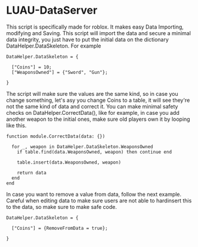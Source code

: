 # LUAU-DataServer
This script is specifically made for roblox. It makes easy Data Importing, modifying and Saving. This script will import the data and secure a minimal data integrity, you just have to put the initial data on the dictionary DataHelper.DataSkeleton. For example

    DataHelper.DataSkeleton = {
    
      ["Coins"] = 10;
      ["WeaponsOwned"] = {"Sword", "Gun"};
    
    }

The script will make sure the values are the same kind, so in case you change something, let's asy you change Coins to a table, it will see they're not the same kind of data and correct it. You can make minimal safety checks on DataHelper.CorrectData(), like for example, in case you add another weapon to the initial ones, make sure old players own it by looping like this.


    function module.CorrectData(data: {})
    
      for _, weapon in DataHelper.DataSkeleton.WeaponsOwned
        if table.find(data.WeaponsOwned, weapon) then continue end
        
        table.insert(data.WeaponsOwned, weapon)
        
        return data
      end
    end

In case you want to remove a value from data, follow the next example. Careful when editing data to make sure users are not able to hardinsert this to the data, so make sure to make safe code.

    DataHelper.DataSkeleton = {
    
      ["Coins"] = {RemoveFromData = true};
    
    }
